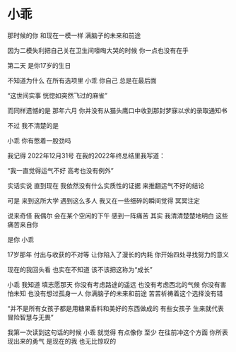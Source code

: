 # 小乖

那时候的你  和现在一模一样  满脑子的未来和前途

因为二模失利把自己关在卫生间嚎啕大哭的时候  你一点也没有在乎

第二天  是你17岁的生日

不知道为什么  在所有选项里  小乖  你自己  总是在最后面

 “这世间实事  恍惚如突然飞过的麻雀”

而同样遗憾的是  那年六月  你并没有从猫头鹰口中收到那封梦寐以求的录取通知书

不过  我不清楚的是 

小乖  你有憋着一股劲吗

我记得  2022年12月31号  在我的2022年终总结里我写道：

“我一直觉得运气不好  高考也没有例外”

实话实说  直到现在  我依然没有什么实质性的证据  来推翻运气不好的结论

可是  来到这所大学  遇到这么多人  我又在一些细碎的瞬间觉得  冥冥注定

说来奇怪  我偶尔  会在某个空闲的下午  感到一阵痛苦  其实  我清清楚楚地明白  这些痛苦来自你  

是你  小乖

17岁那年  付出与收获的不对等  让你陷入了漫长的内耗  你开始四处寻找努力的意义

现在的我回头看  也实在不知道  该不该把这称为“成长”

小乖  我知道  填志愿那天  你没有考虑路途的遥远  也没有考虑西北的气候  你没有害怕未知  也没有想过孤身一人  你满脑子的未来和前途  苦苦祈祷着这个选择没有错

“并不是所有女孩子都是用糖果香料和美好的东西做成的  有些女孩子  生来就代表冒险智慧与无畏”

我第一次读到这句话的时候  小乖  就觉得  有点像你  至少  在往前冲这个方面  你所表现出来的勇气  是现在的我  也无比惊叹的